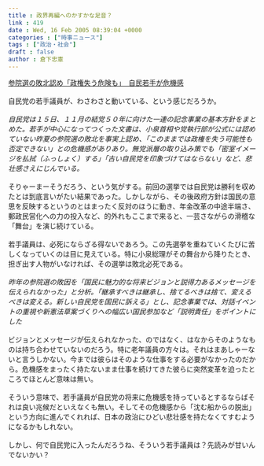 ```yaml
---
title : 政界再編へのかすかな足音？
link : 419
date : Wed, 16 Feb 2005 08:39:04 +0000
categories : ["時事ニュース"]
tags : ["政治・社会"]
draft : false
author : 倉下忠憲
---
```


<A HREF="http://www.asahi.com/politics/update/0215/011.html" TARGET="_blank">参院選の敗北認め「政権失う危険も」　自民若手が危機感</A> <BR><BR>自民党の若手議員が、わさわさと動いている、という感じだろうか。<BR><BR><I>自民党は１５日、１１月の結党５０年に向けた一連の記念事業の基本方針をまとめた。若手が中心になってつくった文書は、小泉首相や党執行部が公式には認めていない昨夏の参院選の敗北を事実上認め、「このままでは政権を失う可能性も否定できない」との危機感がありあり。無党派層の取り込み策でも「密室イメージを払拭（ふっしょく）する」「古い自民党を印象づけてはならない」など、悲壮感さえにじんでいる。</I><BR><BR>そりゃーまーそうだろう、という気がする。前回の選挙では自民党は勝利を収めたとは到底言いがたい結果であった。しかしながら、その後政府方針は国民の意思を反映するというのとはまったく反対のほうに動き、年金改革の中途半端さ、郵政民営化への力の投入など、的外れもここまで来ると、一芸さながらの滑稽な「舞台」を演じ続けている。<BR><BR>若手議員は、必死にならざる得ないであろう。この先選挙を重ねていくたびに苦しくなっていくのは目に見えている。特に小泉総理がその舞台から降りたとき、担ぎ出す人物がいなければ、その選挙は敗北必死である。<BR><BR><I>昨年の参院選の敗因を「国民に魅力的な将来ビジョンと説得力あるメッセージを伝えられなかった」と分析。「継承すべきは継承し、捨てるべきは捨て、変えるべきは変える。新しい自民党を国民に訴える」とし、記念事業では、対話イベントの重視や新憲法草案づくりへの幅広い国民参加など「説明責任」をポイントにした</I><BR><BR>ビジョンとメッセージが伝えられなかった、のではなく、はなからそのようなものは持ち合わせていないのだろう。特に老年議員の方々は。それはまあしゃーないと言うしかない。今までは彼らはそのような仕事をする必要がなかったのだから。危機感をまったく持たないまま仕事を続けてきた彼らに突然変革を迫ったところでほとんど意味は無い。<BR><BR>そういう意味で、若手議員が自民党の将来に危機感を持っているとするならばそれは良い兆候だといえなくも無い。そしてその危機感から「沈む船からの脱出」という方向に進んでくれれば、日本の政治にひどい悲壮感を持たなくてすむようになるかもしれない。<BR><BR>しかし、何で自民党に入ったんだろうね、そういう若手議員は？先読みが甘いんでないかい？<br><br>
